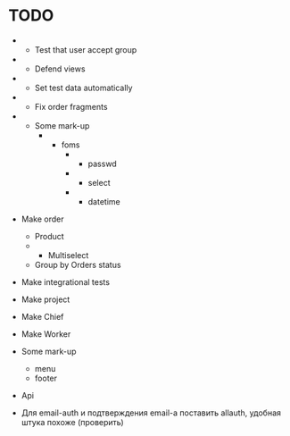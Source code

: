 # TODO

- + Test that user accept group
- + Defend views
- + Set test data automatically
- + Fix order fragments
- + Some mark-up
    - + foms
        - + passwd
        - + select
        - + datetime
- Make order
    - Product
    - + Multiselect
    - Group by Orders status
- Make integrational tests
- Make project
- Make Chief
- Make Worker
- Some mark-up
    - menu
    - footer
- Api

- Для email-auth и подтверждения email-a поставить allauth, удобная штука похоже (проверить)
